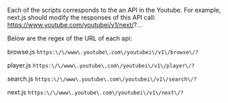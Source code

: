 Each of the scripts corresponds to the an API in the Youtube. For example, next.js should modify the responses of this API call:
https://www.youtube.com/youtubei/v1/next/?...

Below are the regex of the URL of each api:

browse.js
`https:\/\/www\.youtube\.com\/youtubei\/v1\/browse\/?`

player.js
`https:\/\/www\.youtube\.com\/youtubei\/v1\/player\/?`

search.js
`https:\/\/www\.youtube\.com\/youtubei\/v1\/search\/?`

next.js
`https:\/\/www\.youtube\.com\/youtubei\/v1\/next\/?`
